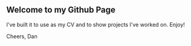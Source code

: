 ## Welcome to my Github Page
I've built it to use as my CV and to show projects I've worked on. Enjoy! 

Cheers,
Dan
